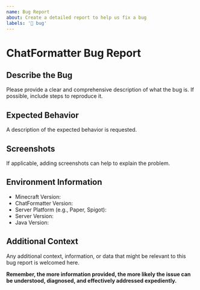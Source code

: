 ```yaml
---
name: Bug Report
about: Create a detailed report to help us fix a bug
labels: '🐛 bug'
---
```


# ChatFormatter Bug Report

## Describe the Bug

Please provide a clear and comprehensive description of what the bug is. If possible, include steps to reproduce it.

## Expected Behavior

A description of the expected behavior is requested.

## Screenshots

If applicable, adding screenshots can help to explain the problem.

## Environment Information

- Minecraft Version:
- ChatFormatter Version:
- Server Platform (e.g., Paper, Spigot):
- Server Version:
- Java Version:

## Additional Context

Any additional context, information, or data that might be relevant to this bug report is welcomed here.

**Remember, the more information provided, the more likely the issue can be understood, diagnosed, and effectively
addressed expediently.**